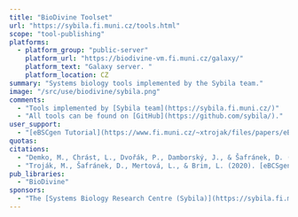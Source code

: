 ```yaml
---
title: "BioDivine Toolset"
url: "https://sybila.fi.muni.cz/tools.html"
scope: "tool-publishing"
platforms:
  - platform_group: "public-server"
    platform_url: "https://biodivine-vm.fi.muni.cz/galaxy/"
    platform_text: "Galaxy server. "
    platform_location: CZ
summary: "Systems biology tools implemented by the Sybila team."
image: "/src/use/biodivine/sybila.png"
comments:
  - "Tools implemented by [Sybila team](https://sybila.fi.muni.cz/)"
  - "All tools can be found on [GitHub](https://github.com/sybila/)."
user_support:
  - "[eBSCgen Tutorial](https://www.fi.muni.cz/~xtrojak/files/papers/eBCSgen_tutorial.pdf)"
quotas:
citations:
  - "Demko, M., Chrást, L., Dvořák, P., Damborský, J., & Šafránek, D. (2019). [Computational Modelling of Metabolic Burden and Substrate Toxicity in Escherichia coli Carrying a Synthetic Metabolic Pathway](https://doi.org/10.3390/microorganisms7110553). *Microorganisms*, 7(11), 553. doi: 10.3390/microorganisms7110553"
  - "Troják, M., Šafránek, D., Mertová, L., & Brim, L. (2020). [eBCSgen: A Software Tool for Biochemical Space Language](https://doi.org/10.1007/978-3-030-60327-4_20). In A. Abate, T. Petrov, & V. Wolf (Eds.), Computational Methods in Systems Biology (pp. 356–361). Springer International Publishing. doi: 10.1007/978-3-030-60327-4_20"
pub_libraries:
  - "BioDivine"
sponsors:
  - "The [Systems Biology Research Centre (Sybila)](https://sybila.fi.muni.cz/) located at the [Faculty of Informatics of Masaryk University](https://www.fi.muni.cz/index.html.en) in Brno, Czechia"
---
```

